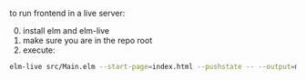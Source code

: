 

to run frontend in a live server:  

0. install elm and elm-live
1. make sure you are in the repo root
2. execute:
```bash
elm-live src/Main.elm --start-page=index.html --pushstate -- --output=main.js
```
